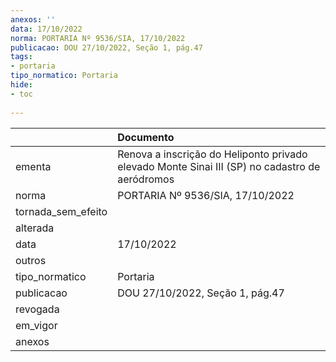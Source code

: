```yaml
---
anexos: ''
data: 17/10/2022
norma: PORTARIA Nº 9536/SIA, 17/10/2022
publicacao: DOU 27/10/2022, Seção 1, pág.47
tags:
- portaria
tipo_normatico: Portaria
hide: 
- toc 
 
---
```


|                    | Documento                                                                                      |
|:-------------------|:-----------------------------------------------------------------------------------------------|
| ementa             | Renova a inscrição do Heliponto privado elevado Monte Sinai III (SP) no cadastro de aeródromos |
| norma              | PORTARIA Nº 9536/SIA, 17/10/2022                                                               |
| tornada_sem_efeito |                                                                                                |
| alterada           |                                                                                                |
| data               | 17/10/2022                                                                                     |
| outros             |                                                                                                |
| tipo_normatico     | Portaria                                                                                       |
| publicacao         | DOU 27/10/2022, Seção 1, pág.47                                                                |
| revogada           |                                                                                                |
| em_vigor           |                                                                                                |
| anexos             |                                                                                                |